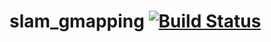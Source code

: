 slam_gmapping [![Build Status](https://travis-ci.com/ros-perception/slam_gmapping.svg?branch=melodic-devel)](https://travis-ci.org/ros-perception/slam_gmapping)
================================================================================================================================================================
